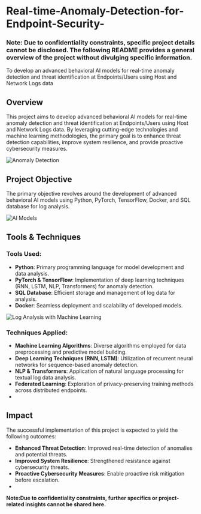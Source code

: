 # Real-time-Anomaly-Detection-for-Endpoint-Security-

### Note: Due to confidentiality constraints, specific project details cannot be disclosed. The following README provides a general overview of the project without divulging specific information.

To develop an advanced behavioral AI models for real-time anomaly detection and threat identification at Endpoints/Users using Host and Network Logs data

## Overview

This project aims to develop advanced behavioral AI models for real-time anomaly detection and threat identification at Endpoints/Users using Host and Network Logs data. By leveraging cutting-edge technologies and machine learning methodologies, the primary goal is to enhance threat detection capabilities, improve system resilience, and provide proactive cybersecurity measures.

![Anomaly Detection](https://ars.els-cdn.com/content/image/1-s2.0-S0045790623000514-ga1_lrg.jpg)

## Project Objective

The primary objective revolves around the development of advanced behavioral AI models using Python, PyTorch, TensorFlow, Docker, and SQL database for log analysis.

![AI Models](https://media.springernature.com/lw685/springer-static/image/art%3A10.1007%2Fs42979-022-01031-1/MediaObjects/42979_2022_1031_Fig1_HTML.png?as=webp)

## Tools & Techniques

### Tools Used:
- **Python**: Primary programming language for model development and data analysis.
- **PyTorch & TensorFlow**: Implementation of deep learning techniques (RNN, LSTM, NLP, Transformers) for anomaly detection.
- **SQL Database**: Efficient storage and management of log data for analysis.
- **Docker**: Seamless deployment and scalability of developed models.

![Log Analysis with Machine Learning](https://www.zebrium.com/hs-fs/hubfs/Blogs/Log%20Analysis%20with%20Machine%20Learning%20-%20Zebrium%20ML.png?width=908&name=Log%20Analysis%20with%20Machine%20Learning%20-%20Zebrium%20ML.png)

### Techniques Applied:
- **Machine Learning Algorithms**: Diverse algorithms employed for data preprocessing and predictive model building.
- **Deep Learning Techniques (RNN, LSTM)**: Utilization of recurrent neural networks for sequence-based anomaly detection.
- **NLP & Transformers**: Application of natural language processing for textual log data analysis.
- **Federated Learning**: Exploration of privacy-preserving training methods across distributed endpoints.
- 
## Impact

The successful implementation of this project is expected to yield the following outcomes:

- **Enhanced Threat Detection**: Improved real-time detection of anomalies and potential threats.
- **Improved System Resilience**: Strengthened resistance against cybersecurity threats.
- **Proactive Cybersecurity Measures**: Enable proactive risk mitigation before escalation.
- 
**Note:Due to confidentiality constraints, further specifics or project-related insights cannot be shared here.**


